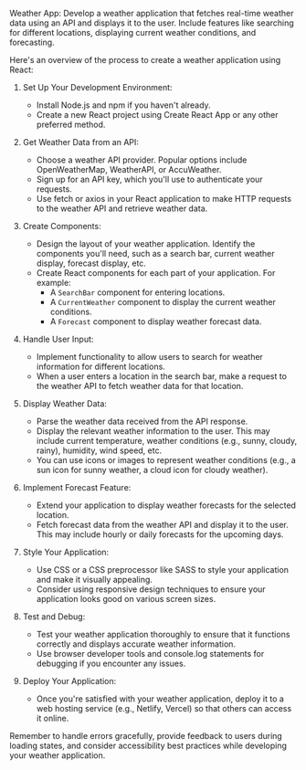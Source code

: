 Weather App: Develop a weather application that fetches real-time weather data using an API and displays it to the user. Include features like searching for different locations, displaying current weather conditions, and forecasting.


Here's an overview of the process to create a weather application using React:

1. Set Up Your Development Environment:
   - Install Node.js and npm if you haven't already.
   - Create a new React project using Create React App or any other preferred method.

2. Get Weather Data from an API:
   - Choose a weather API provider. Popular options include OpenWeatherMap, WeatherAPI, or AccuWeather.
   - Sign up for an API key, which you'll use to authenticate your requests.
   - Use fetch or axios in your React application to make HTTP requests to the weather API and retrieve weather data.

3. Create Components:
   - Design the layout of your weather application. Identify the components you'll need, such as a search bar, current weather display, forecast display, etc.
   - Create React components for each part of your application. For example:
     - A `SearchBar` component for entering locations.
     - A `CurrentWeather` component to display the current weather conditions.
     - A `Forecast` component to display weather forecast data.

4. Handle User Input:
   - Implement functionality to allow users to search for weather information for different locations.
   - When a user enters a location in the search bar, make a request to the weather API to fetch weather data for that location.

5. Display Weather Data:
   - Parse the weather data received from the API response.
   - Display the relevant weather information to the user. This may include current temperature, weather conditions (e.g., sunny, cloudy, rainy), humidity, wind speed, etc.
   - You can use icons or images to represent weather conditions (e.g., a sun icon for sunny weather, a cloud icon for cloudy weather).

6. Implement Forecast Feature:
   - Extend your application to display weather forecasts for the selected location.
   - Fetch forecast data from the weather API and display it to the user. This may include hourly or daily forecasts for the upcoming days.

7. Style Your Application:
   - Use CSS or a CSS preprocessor like SASS to style your application and make it visually appealing.
   - Consider using responsive design techniques to ensure your application looks good on various screen sizes.

8. Test and Debug:
   - Test your weather application thoroughly to ensure that it functions correctly and displays accurate weather information.
   - Use browser developer tools and console.log statements for debugging if you encounter any issues.

9. Deploy Your Application:
   - Once you're satisfied with your weather application, deploy it to a web hosting service (e.g., Netlify, Vercel) so that others can access it online.

Remember to handle errors gracefully, provide feedback to users during loading states, and consider accessibility best practices while developing your weather application.

